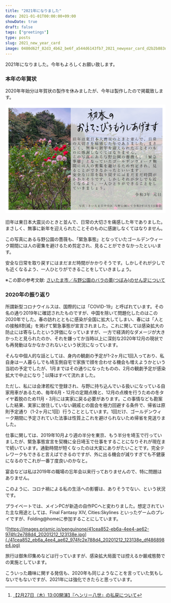 ```yaml
---
title: "2021年になりました"
date: 2021-01-01T00:00:00+09:00
showDate: true
draft: false
tags: ["greetings"]
type: posts
slug: 2021_new_year_card
image: 0480d62f_82d3_4b62_be6f_a544d6143fb7_2021_newyear_card_d2b2b883dd.png
---
```

2021年になりました。今年もよろしくお願い致します。

### 本年の年賀状
2020年年始分は年賀状の製作を休みましたが、今年は製作したので掲載致します。

![Cover Image](./0480d62f_82d3_4b62_be6f_a544d6143fb7_2021_newyear_card_d2b2b883dd.png)

旧年は東日本大震災のときと並んで、日常の大切さを痛感した年でありました。まさしく、無事に新年を迎えられたことそのものに感謝しなくてはなりません。

この写真にある与野公園の薔薇も、「緊急事態」となっていたゴールデンウィーク期間には人の密集を避けるため剪定され、見ることができなかったといいます。

安全な日常を取り戻すにはまだまだ時間がかかりそうです。しかしそれが少しでも近くなるよう、一人ひとりができることをしていきましょう。

※この節の参考文献: [さいたま市／与野公園のバラの蕾(つぼみ)のせん定について](https://www.city.saitama.jp/002/001/008/006/004/010/p072119.html)

### 2020年の振り返り
所謂新型コロナウイルスは、国際的には「COVID-19」と呼ばれています。その名の通り2019年に確認されたものですが、中国を除いて問題化したのはこの2020年でした。春の訪れとともに感染が全国に拡大してしまい、春には「人との接触8割減」を掲げて緊急事態が宣言されました。これに関しては感染拡大の防止には寄与したという評価になっていますが、一方で経済的なダメージが大きかったと見られたのか、それを嫌ってか当時以上に深刻な2020年12月の現状でも再発動はなかなかされないという状況になっています。

そんな中個人的な話としては、身内の観劇の予定が1-2ヶ月に1回入っており、私自身は一人暮らしでも埼玉側自宅で家族で顔を合わせる機会も増えようかという当初の予定でしたが、1月まではその通りになったものの、2月の観劇予定が感染拡大で中止になり [^1] 以降はすべて流れました。

ただし、私には会津若松で登録され、与野に持ち込んでいる扱いになっている自家用車があるため、毎年6月・12月の定期点検と、12月の点検を行うための冬タイヤ着脱のため11月・3月には実家に戻る必要があります。この事情なども勘案した結果、実家に居住していない親戚との面会を極力回避する条件で、帰省は原則予定通り（1-2ヶ月に1回）行うこととしています。1回だけ、ゴールデンウィーク期間に予定されていた法事は性質上これを避けられないため帰省を見送りました。

仕事に関しては、2019年10月より週の半分を東京、もう半分を埼玉で行っていましたが、緊急事態宣言を契機に全日埼玉で仕事をすることになりそれが現在まで続いています。通勤時間が短くなったのは大変にありがたいことです。完全テレワークもできると言えばできるのですが、外に出る機会が減りすぎても不健康になるのでこれが一番丁度良いのかなと。

宴会などは私は2019年の職場の忘年会以来行っておりませんので、特に問題はありません。

このように、コロナ禍による私の生活への影響は、ありそうでない、という状況です。

プライベートでは、メインPCが新造の自作PCへと変わりました。想定されていた主な用途としては、Final Fantasy XIV, Cities:Skylines といったゲームのプレイですが、Folding@homeに参加することにしています。

![https://images.prismic.io/penguinone/41cea852-eb6a-4ee4-ae62-974fc2e788d4_20201212_123138e.jpg](./41cea852_eb6a_4ee4_ae62_974fc2e788d4_20201212_123138e_df486898e4.jpg)

旅行は御朱印集めなどは行っていますが、感染拡大局面では控えるか厳戒態勢での実施としています。

こういった趣味に関する発信も、2020年も同じようなことを言っていた気もしないでもないですが、2021年には強化できたらと思っています。

[^1]:[【2月27日（木）13:00開演】『ヘンリー八世』の払戻について](https://www.saf.or.jp/information/detail/8938/)

